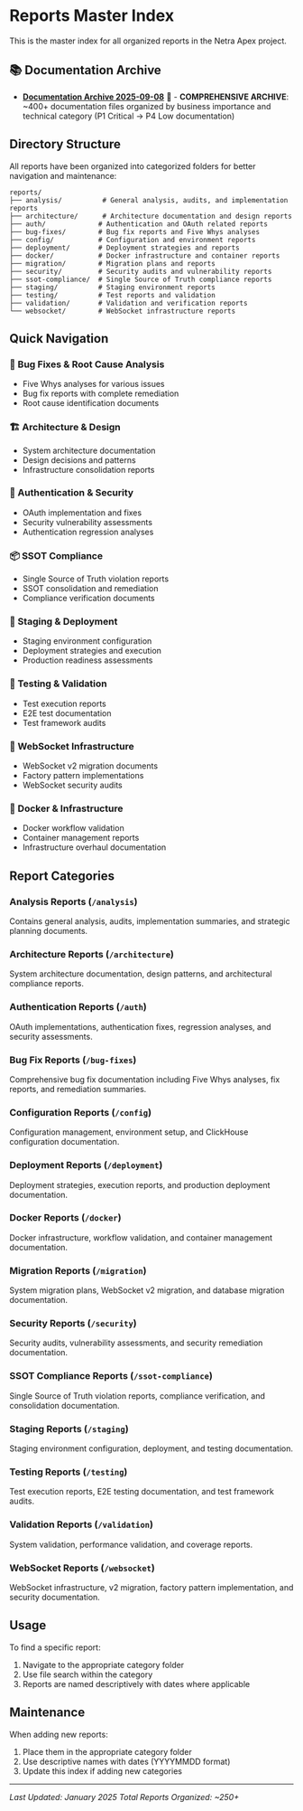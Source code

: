 # Reports Master Index

This is the master index for all organized reports in the Netra Apex project.

## 📚 Documentation Archive

- **[Documentation Archive 2025-09-08](../docs_archive_20250908/MASTER_INDEX_BY_IMPORTANCE.md)** 📁 - **COMPREHENSIVE ARCHIVE**: ~400+ documentation files organized by business importance and technical category (P1 Critical → P4 Low documentation)

## Directory Structure

All reports have been organized into categorized folders for better navigation and maintenance:

```
reports/
├── analysis/          # General analysis, audits, and implementation reports
├── architecture/      # Architecture documentation and design reports
├── auth/             # Authentication and OAuth related reports
├── bug-fixes/        # Bug fix reports and Five Whys analyses
├── config/           # Configuration and environment reports
├── deployment/       # Deployment strategies and reports
├── docker/           # Docker infrastructure and container reports
├── migration/        # Migration plans and reports
├── security/         # Security audits and vulnerability reports
├── ssot-compliance/  # Single Source of Truth compliance reports
├── staging/          # Staging environment reports
├── testing/          # Test reports and validation
├── validation/       # Validation and verification reports
└── websocket/        # WebSocket infrastructure reports
```

## Quick Navigation

### 🐛 Bug Fixes & Root Cause Analysis
- Five Whys analyses for various issues
- Bug fix reports with complete remediation
- Root cause identification documents

### 🏗️ Architecture & Design
- System architecture documentation
- Design decisions and patterns
- Infrastructure consolidation reports

### 🔐 Authentication & Security
- OAuth implementation and fixes
- Security vulnerability assessments
- Authentication regression analyses

### 📦 SSOT Compliance
- Single Source of Truth violation reports
- SSOT consolidation and remediation
- Compliance verification documents

### 🚀 Staging & Deployment
- Staging environment configuration
- Deployment strategies and execution
- Production readiness assessments

### 🧪 Testing & Validation
- Test execution reports
- E2E test documentation
- Test framework audits

### 🔌 WebSocket Infrastructure
- WebSocket v2 migration documents
- Factory pattern implementations
- WebSocket security audits

### 🐳 Docker & Infrastructure
- Docker workflow validation
- Container management reports
- Infrastructure overhaul documentation

## Report Categories

### Analysis Reports (`/analysis`)
Contains general analysis, audits, implementation summaries, and strategic planning documents.

### Architecture Reports (`/architecture`)
System architecture documentation, design patterns, and architectural compliance reports.

### Authentication Reports (`/auth`)
OAuth implementations, authentication fixes, regression analyses, and security assessments.

### Bug Fix Reports (`/bug-fixes`)
Comprehensive bug fix documentation including Five Whys analyses, fix reports, and remediation summaries.

### Configuration Reports (`/config`)
Configuration management, environment setup, and ClickHouse configuration documentation.

### Deployment Reports (`/deployment`)
Deployment strategies, execution reports, and production deployment documentation.

### Docker Reports (`/docker`)
Docker infrastructure, workflow validation, and container management documentation.

### Migration Reports (`/migration`)
System migration plans, WebSocket v2 migration, and database migration documentation.

### Security Reports (`/security`)
Security audits, vulnerability assessments, and security remediation documentation.

### SSOT Compliance Reports (`/ssot-compliance`)
Single Source of Truth violation reports, compliance verification, and consolidation documentation.

### Staging Reports (`/staging`)
Staging environment configuration, deployment, and testing documentation.

### Testing Reports (`/testing`)
Test execution reports, E2E testing documentation, and test framework audits.

### Validation Reports (`/validation`)
System validation, performance validation, and coverage reports.

### WebSocket Reports (`/websocket`)
WebSocket infrastructure, v2 migration, factory pattern implementation, and security documentation.

## Usage

To find a specific report:
1. Navigate to the appropriate category folder
2. Use file search within the category
3. Reports are named descriptively with dates where applicable

## Maintenance

When adding new reports:
1. Place them in the appropriate category folder
2. Use descriptive names with dates (YYYYMMDD format)
3. Update this index if adding new categories

---

*Last Updated: January 2025*
*Total Reports Organized: ~250+*